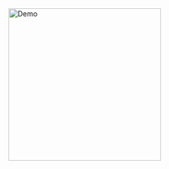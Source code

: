 
<img src='https://user-images.githubusercontent.com/69447220/224467886-17b0d61e-2658-40dd-bde7-2d5f943c5416.gif' title='Video Walkthrough' width='300' alt='Demo' />

